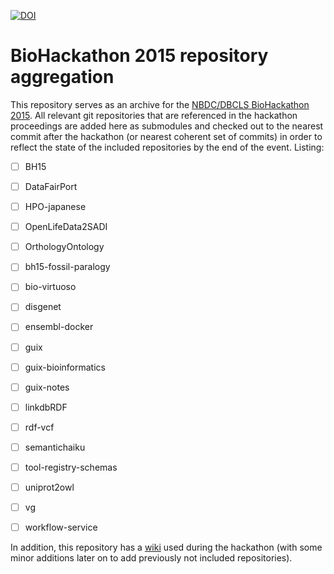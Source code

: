 [![DOI](https://zenodo.org/badge/34372729.svg)](https://zenodo.org/badge/latestdoi/34372729)

# BioHackathon 2015 repository aggregation

This repository serves as an archive for the [NBDC/DBCLS BioHackathon 2015](http://2015.biohackathon.org).
All relevant git repositories that are referenced in the hackathon proceedings are added here as
submodules and checked out to the nearest commit after the hackathon (or nearest coherent set of commits)
in order to reflect the state of the included repositories by the end of the event. Listing:

- [ ] BH15
- [ ] DataFairPort
- [ ] HPO-japanese
- [ ] OpenLifeData2SADI
- [ ] OrthologyOntology
- [ ] bh15-fossil-paralogy
- [ ] bio-virtuoso
- [ ] disgenet
- [ ] ensembl-docker
- [ ] guix
- [ ] guix-bioinformatics
- [ ] guix-notes
- [ ] linkdbRDF
- [ ] rdf-vcf
- [ ] semantichaiku
- [ ] tool-registry-schemas
- [ ] uniprot2owl
- [ ] vg
- [ ] workflow-service


In addition, this repository has a [wiki](https://github.com/dbcls/bh15/wiki) used during the hackathon
(with some minor additions later on to add previously not included repositories).

